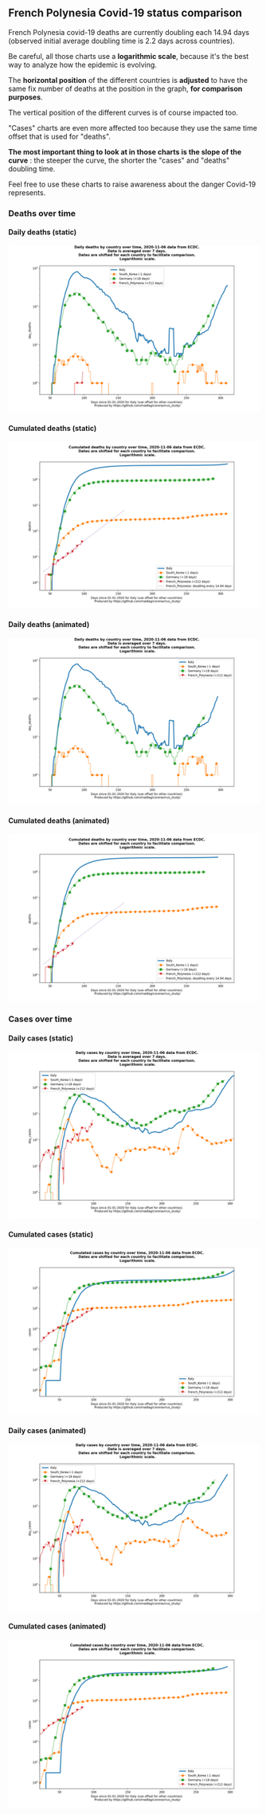 ## French Polynesia Covid-19 status comparison 

French Polynesia covid-19 deaths are currently doubling each 14.94 days (observed initial average doubling time is 2.2 days across countries).



Be careful, all those charts use a **logarithmic scale**, because it's the best way to analyze how the epidemic is evolving.
 
The **horizontal position** of the different countries is **adjusted** to have the same fix number of deaths at the position in the graph, **for comparison purposes**.

The vertical position of the different curves is of course impacted too.

"Cases" charts are even more affected too because they use the same time offset that is used for "deaths".

**The most important thing to look at in those charts is the slope of the curve** : the steeper the curve, the shorter the "cases" and "deaths" doubling time.

Feel free to use these charts to raise awareness about the danger Covid-19 represents. 


 
### Deaths over time
 
#### Daily deaths (static)
![French Polynesia covid-19 daily deaths static chart](https://raw.githubusercontent.com/madlag/coronavirus_study/master/notebooks/graphs/2020-11-06/countries/French_Polynesia/2020-11-06_French_Polynesia_day_deaths.png "French Polynesia covid-19 day_deaths static chart")   
 
#### Cumulated deaths (static)
![French Polynesia covid-19 cumulated deaths static chart](https://raw.githubusercontent.com/madlag/coronavirus_study/master/notebooks/graphs/2020-11-06/countries/French_Polynesia/2020-11-06_French_Polynesia_deaths.png "French Polynesia covid-19 deaths static chart")   
 
#### Daily deaths (animated)
![French Polynesia covid-19 daily deaths animated chart](https://raw.githubusercontent.com/madlag/coronavirus_study/master/notebooks/graphs/2020-11-06/countries/French_Polynesia/2020-11-06_French_Polynesia_day_deaths.gif "French Polynesia covid-19 day_deaths animated chart")   
 
#### Cumulated deaths (animated)
![French Polynesia covid-19 cumulated deaths animated chart](https://raw.githubusercontent.com/madlag/coronavirus_study/master/notebooks/graphs/2020-11-06/countries/French_Polynesia/2020-11-06_French_Polynesia_deaths.gif "French Polynesia covid-19 deaths animated chart")   

 
### Cases over time
 
#### Daily cases (static)
![French Polynesia covid-19 daily cases static chart](https://raw.githubusercontent.com/madlag/coronavirus_study/master/notebooks/graphs/2020-11-06/countries/French_Polynesia/2020-11-06_French_Polynesia_day_cases.png "French Polynesia covid-19 day_cases static chart")   
 
#### Cumulated cases (static)
![French Polynesia covid-19 cumulated cases static chart](https://raw.githubusercontent.com/madlag/coronavirus_study/master/notebooks/graphs/2020-11-06/countries/French_Polynesia/2020-11-06_French_Polynesia_cases.png "French Polynesia covid-19 cases static chart")   
 
#### Daily cases (animated)
![French Polynesia covid-19 daily cases animated chart](https://raw.githubusercontent.com/madlag/coronavirus_study/master/notebooks/graphs/2020-11-06/countries/French_Polynesia/2020-11-06_French_Polynesia_day_cases.gif "French Polynesia covid-19 day_cases animated chart")   
 
#### Cumulated cases (animated)
![French Polynesia covid-19 cumulated cases animated chart](https://raw.githubusercontent.com/madlag/coronavirus_study/master/notebooks/graphs/2020-11-06/countries/French_Polynesia/2020-11-06_French_Polynesia_cases.gif "French Polynesia covid-19 cases animated chart")   

